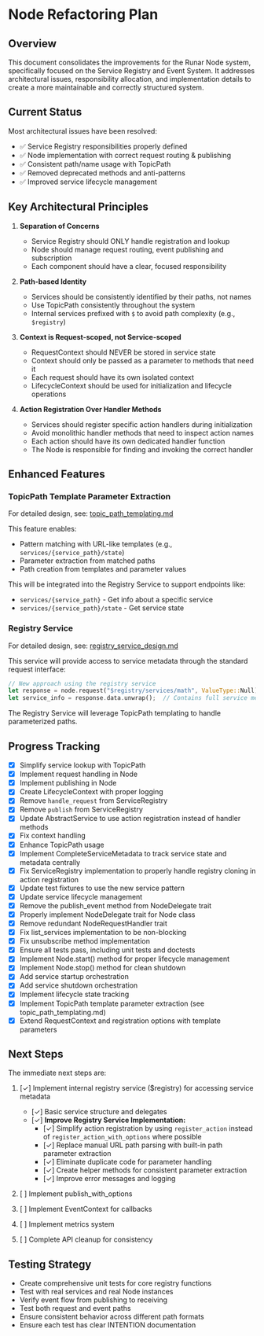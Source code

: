# Node Refactoring Plan

## Overview
This document consolidates the improvements for the Runar Node system, specifically focused on the Service Registry and Event System. It addresses architectural issues, responsibility allocation, and implementation details to create a more maintainable and correctly structured system.

## Current Status

Most architectural issues have been resolved:
- ✅ Service Registry responsibilities properly defined
- ✅ Node implementation with correct request routing & publishing
- ✅ Consistent path/name usage with TopicPath
- ✅ Removed deprecated methods and anti-patterns
- ✅ Improved service lifecycle management

## Key Architectural Principles

1. **Separation of Concerns**
   - Service Registry should ONLY handle registration and lookup
   - Node should manage request routing, event publishing and subscription
   - Each component should have a clear, focused responsibility

2. **Path-based Identity**
   - Services should be consistently identified by their paths, not names
   - Use TopicPath consistently throughout the system
   - Internal services prefixed with `$` to avoid path complexity (e.g., `$registry`)

3. **Context is Request-scoped, not Service-scoped**
   - RequestContext should NEVER be stored in service state
   - Context should only be passed as a parameter to methods that need it
   - Each request should have its own isolated context
   - LifecycleContext should be used for initialization and lifecycle operations

4. **Action Registration Over Handler Methods**
   - Services should register specific action handlers during initialization
   - Avoid monolithic handler methods that need to inspect action names
   - Each action should have its own dedicated handler function
   - The Node is responsible for finding and invoking the correct handler

## Enhanced Features

### TopicPath Template Parameter Extraction

For detailed design, see: [topic_path_templating.md](./topic_path_templating.md)

This feature enables:
- Pattern matching with URL-like templates (e.g., `services/{service_path}/state`)
- Parameter extraction from matched paths
- Path creation from templates and parameter values

This will be integrated into the Registry Service to support endpoints like:
- `services/{service_path}` - Get info about a specific service
- `services/{service_path}/state` - Get service state

### Registry Service

For detailed design, see: [registry_service_design.md](./registry_service_design.md)

This service will provide access to service metadata through the standard request interface:

```rust
// New approach using the registry service
let response = node.request("$registry/services/math", ValueType::Null).await?;
let service_info = response.data.unwrap();  // Contains full service metadata including state
```

The Registry Service will leverage TopicPath templating to handle parameterized paths.

## Progress Tracking

- [x] Simplify service lookup with TopicPath
- [x] Implement request handling in Node
- [x] Implement publishing in Node
- [x] Create LifecycleContext with proper logging
- [x] Remove `handle_request` from ServiceRegistry
- [x] Remove `publish` from ServiceRegistry
- [x] Update AbstractService to use action registration instead of handler methods
- [x] Fix context handling
- [x] Enhance TopicPath usage
- [x] Implement CompleteServiceMetadata to track service state and metadata centrally
- [x] Fix ServiceRegistry implementation to properly handle registry cloning in action registration
- [x] Update test fixtures to use the new service pattern
- [x] Update service lifecycle management
- [x] Remove the publish_event method from NodeDelegate trait
- [x] Properly implement NodeDelegate trait for Node class
- [x] Remove redundant NodeRequestHandler trait
- [x] Fix list_services implementation to be non-blocking
- [x] Fix unsubscribe method implementation
- [x] Ensure all tests pass, including unit tests and doctests
- [x] Implement Node.start() method for proper lifecycle management
- [x] Implement Node.stop() method for clean shutdown
- [x] Add service startup orchestration
- [x] Add service shutdown orchestration
- [x] Implement lifecycle state tracking
- [x] Implement TopicPath template parameter extraction (see topic_path_templating.md)
- [x] Extend RequestContext and registration options with template parameters

## Next Steps

The immediate next steps are:

1. [✓] Implement internal registry service ($registry) for accessing service metadata
   - [✓] Basic service structure and delegates
   - [✓] **Improve Registry Service Implementation:**
     - [✓] Simplify action registration by using `register_action` instead of `register_action_with_options` where possible
     - [✓] Replace manual URL path parsing with built-in path parameter extraction
     - [✓] Eliminate duplicate code for parameter handling
     - [✓] Create helper methods for consistent parameter extraction
     - [✓] Improve error messages and logging

2. [ ] Implement publish_with_options
3. [ ] Implement EventContext for callbacks
4. [ ] Implement metrics system
5. [ ] Complete API cleanup for consistency

## Testing Strategy

- Create comprehensive unit tests for core registry functions
- Test with real services and real Node instances
- Verify event flow from publishing to receiving
- Test both request and event paths
- Ensure consistent behavior across different path formats
- Ensure each test has clear INTENTION documentation